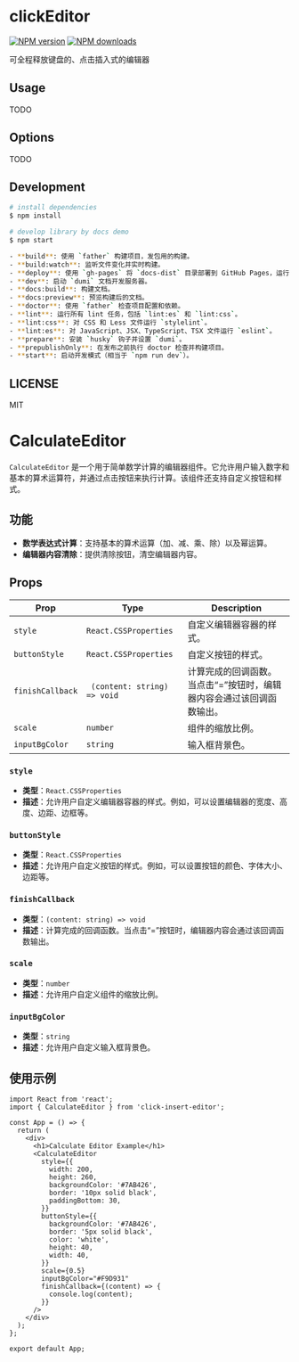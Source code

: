 # clickEditor

[![NPM version](https://img.shields.io/npm/v/clickEditor.svg?style=flat)](https://npmjs.org/package/clickEditor)
[![NPM downloads](http://img.shields.io/npm/dm/clickEditor.svg?style=flat)](https://npmjs.org/package/clickEditor)

可全程释放键盘的、点击插入式的编辑器

## Usage

TODO

## Options

TODO

## Development

```bash
# install dependencies
$ npm install

# develop library by docs demo
$ npm start

- **build**: 使用 `father` 构建项目，发包用的构建。
- **build:watch**: 监听文件变化并实时构建。
- **deploy**: 使用 `gh-pages` 将 `docs-dist` 目录部署到 GitHub Pages，运行该命令前确保是用docs:build构建的。
- **dev**: 启动 `dumi` 文档开发服务器。
- **docs:build**: 构建文档。
- **docs:preview**: 预览构建后的文档。
- **doctor**: 使用 `father` 检查项目配置和依赖。
- **lint**: 运行所有 lint 任务，包括 `lint:es` 和 `lint:css`。
- **lint:css**: 对 CSS 和 Less 文件运行 `stylelint`。
- **lint:es**: 对 JavaScript、JSX、TypeScript、TSX 文件运行 `eslint`。
- **prepare**: 安装 `husky` 钩子并设置 `dumi`。
- **prepublishOnly**: 在发布之前执行 doctor 检查并构建项目。
- **start**: 启动开发模式（相当于 `npm run dev`）。
```

## LICENSE

MIT

# CalculateEditor

`CalculateEditor` 是一个用于简单数学计算的编辑器组件。它允许用户输入数字和基本的算术运算符，并通过点击按钮来执行计算。该组件还支持自定义按钮和样式。

## 功能

- **数学表达式计算**：支持基本的算术运算（加、减、乘、除）以及幂运算。
- **编辑器内容清除**：提供清除按钮，清空编辑器内容。

## Props

| Prop             | Type                         | Description                                                           |
| ---------------- | ---------------------------- | --------------------------------------------------------------------- |
| `style`          | `React.CSSProperties`        | 自定义编辑器容器的样式。                                              |
| `buttonStyle`    | `React.CSSProperties`        | 自定义按钮的样式。                                                    |
| `finishCallback` | ` (content: string) => void` | 计算完成的回调函数。当点击“=”按钮时，编辑器内容会通过该回调函数输出。 |
| `scale`          | `number`                     | 组件的缩放比例。                                                      |
| `inputBgColor`   | `string`                     | 输入框背景色。                                                        |

### `style`

- **类型**：`React.CSSProperties`
- **描述**：允许用户自定义编辑器容器的样式。例如，可以设置编辑器的宽度、高度、边距、边框等。

### `buttonStyle`

- **类型**：`React.CSSProperties`
- **描述**：允许用户自定义按钮的样式。例如，可以设置按钮的颜色、字体大小、边距等。

### `finishCallback`

- **类型**：`(content: string) => void`
- **描述**：计算完成的回调函数。当点击“=”按钮时，编辑器内容会通过该回调函数输出。

### `scale`

- **类型**：`number`
- **描述**：允许用户自定义组件的缩放比例。

### `inputBgColor`

- **类型**：`string`
- **描述**：允许用户自定义输入框背景色。

## 使用示例

```tsx
import React from 'react';
import { CalculateEditor } from 'click-insert-editor';

const App = () => {
  return (
    <div>
      <h1>Calculate Editor Example</h1>
      <CalculateEditor
        style={{
          width: 200,
          height: 260,
          backgroundColor: '#7AB426',
          border: '10px solid black',
          paddingBottom: 30,
        }}
        buttonStyle={{
          backgroundColor: '#7AB426',
          border: '5px solid black',
          color: 'white',
          height: 40,
          width: 40,
        }}
        scale={0.5}
        inputBgColor="#F9D931"
        finishCallback={(content) => {
          console.log(content);
        }}
      />
    </div>
  );
};

export default App;
```
